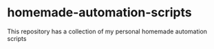 # homemade-automation-scripts
This repository has a collection of my personal homemade automation scripts
